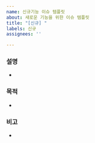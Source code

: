 ```yaml
---
name: 신규기능 이슈 템플릿
about: 새로운 기능을 위한 이슈 템플릿
title: "[신규] "
labels: 신규
assignees: ''

---
```


### 설명 ###
* 


### 목적 ###
*


### 비고 ###
*
